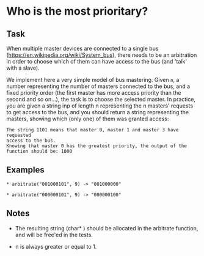 # Who is the most prioritary?

## Task

When multiple master devices are connected to a single bus (https://en.wikipedia.org/wiki/System_bus), there needs to be an arbitration in order to choose which of them can have access to the bus (and 'talk' with a slave).

We implement here a very simple model of bus mastering. 
Given `n`, a number representing the number of masters connected to the bus, and a fixed priority order (the first master has more access priority than the second and so on...), the task is to choose the selected master. 
In practice, you are given a string inp of length n representing the n masters' requests to get access to the bus, and you should return a string representing the masters, showing which (only one) of them was granted access:

```
The string 1101 means that master 0, master 1 and master 3 have requested
access to the bus.
Knowing that master 0 has the greatest priority, the output of the function should be: 1000
```

## Examples

```
* arbitrate("001000101", 9) -> "001000000"

* arbitrate("000000101", 9) -> "000000100"
```

## Notes

* The resulting string (char* ) should be allocated in the arbitrate function, and will be free'ed in the tests.

* n is always greater or equal to 1.

